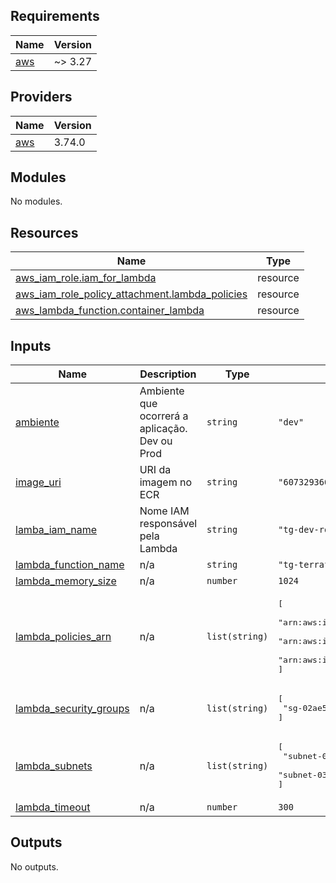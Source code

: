 ## Requirements

| Name | Version |
|------|---------|
| <a name="requirement_aws"></a> [aws](#requirement\_aws) | ~> 3.27 |

## Providers

| Name | Version |
|------|---------|
| <a name="provider_aws"></a> [aws](#provider\_aws) | 3.74.0 |

## Modules

No modules.

## Resources

| Name | Type |
|------|------|
| [aws_iam_role.iam_for_lambda](https://registry.terraform.io/providers/hashicorp/aws/latest/docs/resources/iam_role) | resource |
| [aws_iam_role_policy_attachment.lambda_policies](https://registry.terraform.io/providers/hashicorp/aws/latest/docs/resources/iam_role_policy_attachment) | resource |
| [aws_lambda_function.container_lambda](https://registry.terraform.io/providers/hashicorp/aws/latest/docs/resources/lambda_function) | resource |

## Inputs

| Name | Description | Type | Default | Required |
|------|-------------|------|---------|:--------:|
| <a name="input_ambiente"></a> [ambiente](#input\_ambiente) | Ambiente que ocorrerá a aplicação. Dev ou Prod | `string` | `"dev"` | no |
| <a name="input_image_uri"></a> [image\_uri](#input\_image\_uri) | URI da imagem no ECR | `string` | `"607329366285.dkr.ecr.us-east-1.amazonaws.com/tg-chuva:v0.1.4-dev"` | no |
| <a name="input_lamba_iam_name"></a> [lamba\_iam\_name](#input\_lamba\_iam\_name) | Nome IAM responsável pela Lambda | `string` | `"tg-dev-role-chuva-2"` | no |
| <a name="input_lambda_function_name"></a> [lambda\_function\_name](#input\_lambda\_function\_name) | n/a | `string` | `"tg-terraform-teste"` | no |
| <a name="input_lambda_memory_size"></a> [lambda\_memory\_size](#input\_lambda\_memory\_size) | n/a | `number` | `1024` | no |
| <a name="input_lambda_policies_arn"></a> [lambda\_policies\_arn](#input\_lambda\_policies\_arn) | n/a | `list(string)` | <pre>[<br>  "arn:aws:iam::aws:policy/service-role/AWSLambdaVPCAccessExecutionRole",<br>  "arn:aws:iam::aws:policy/AmazonS3FullAccess",<br>  "arn:aws:iam::aws:policy/SecretsManagerReadWrite"<br>]</pre> | no |
| <a name="input_lambda_security_groups"></a> [lambda\_security\_groups](#input\_lambda\_security\_groups) | n/a | `list(string)` | <pre>[<br>  "sg-02ae531e1858d9dc4"<br>]</pre> | no |
| <a name="input_lambda_subnets"></a> [lambda\_subnets](#input\_lambda\_subnets) | n/a | `list(string)` | <pre>[<br>  "subnet-0bc83f659ff0ced1e",<br>  "subnet-03dedc8751d424518"<br>]</pre> | no |
| <a name="input_lambda_timeout"></a> [lambda\_timeout](#input\_lambda\_timeout) | n/a | `number` | `300` | no |

## Outputs

No outputs.
